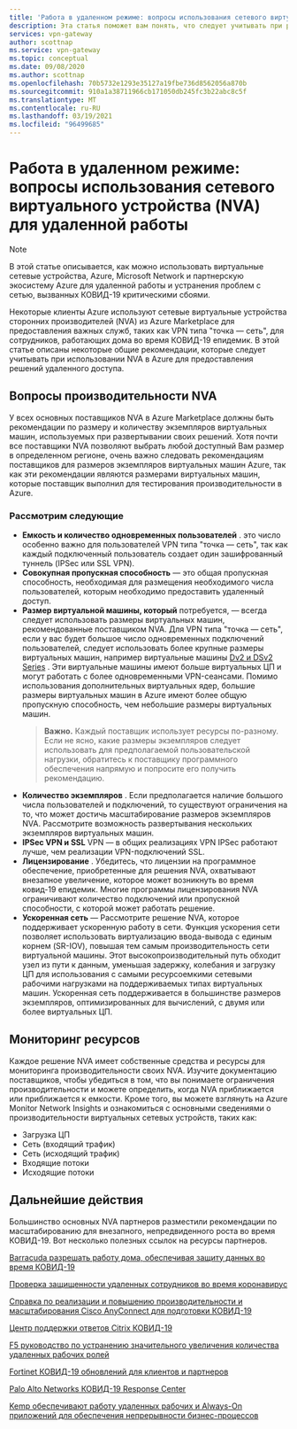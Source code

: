 ```yaml
---
title: 'Работа в удаленном режиме: вопросы использования сетевого виртуального устройства (NVA) для удаленной работы | VPN-шлюз Azure'
description: Эта статья поможет вам понять, что следует учитывать при работе с виртуальными сетевыми устройствами (NVA) в Azure во время КОВИД-19 гриппа.
services: vpn-gateway
author: scottnap
ms.service: vpn-gateway
ms.topic: conceptual
ms.date: 09/08/2020
ms.author: scottnap
ms.openlocfilehash: 70b5732e1293e35127a19fbe736d8562056a870b
ms.sourcegitcommit: 910a1a38711966cb171050db245fc3b22abc8c5f
ms.translationtype: MT
ms.contentlocale: ru-RU
ms.lasthandoff: 03/19/2021
ms.locfileid: "96499685"
---
```

# <a name="working-remotely-network-virtual-appliance-nva-considerations-for-remote-work"></a>Работа в удаленном режиме: вопросы использования сетевого виртуального устройства (NVA) для удаленной работы

>[!NOTE]
>В этой статье описывается, как можно использовать виртуальные сетевые устройства, Azure, Microsoft Network и партнерскую экосистему Azure для удаленной работы и устранения проблем с сетью, вызванных КОВИД-19 критическими сбоями.
>

Некоторые клиенты Azure используют сетевые виртуальные устройства сторонних производителей (NVA) из Azure Marketplace для предоставления важных служб, таких как VPN типа "точка — сеть", для сотрудников, работающих дома во время КОВИД-19 епидемик. В этой статье описаны некоторые общие рекомендации, которые следует учитывать при использовании NVA в Azure для предоставления решений удаленного доступа.

## <a name="nva-performance-considerations"></a>Вопросы производительности NVA

У всех основных поставщиков NVA в Azure Marketplace должны быть рекомендации по размеру и количеству экземпляров виртуальных машин, используемых при развертывании своих решений.  Хотя почти все поставщики NVA позволяют выбрать любой доступный Вам размер в определенном регионе, очень важно следовать рекомендациям поставщиков для размеров экземпляров виртуальных машин Azure, так как эти рекомендации являются размерами виртуальных машин, которые поставщик выполнил для тестирования производительности в Azure.  

### <a name="consider-the-following"></a>Рассмотрим следующие

- **Емкость и количество одновременных пользователей** . это число особенно важно для пользователей VPN типа "точка — сеть", так как каждый подключенный пользователь создает один зашифрованный туннель (IPSec или SSL VPN).  
- **Совокупная пропускная способность** — это общая пропускная способность, необходимая для размещения необходимого числа пользователей, которым необходимо предоставить удаленный доступ.
- **Размер виртуальной машины, который** потребуется, — всегда следует использовать размеры виртуальных машин, рекомендованные поставщиком NVA.  Для VPN типа "точка — сеть", если у вас будет большое число одновременных подключений пользователей, следует использовать более крупные размеры виртуальных машин, например виртуальные машины [Dv2 и DSv2 Series](../virtual-machines/dv2-dsv2-series.md "Серии Dv2 и Dsv2") . Эти виртуальные машины имеют больше виртуальных ЦП и могут работать с более одновременными VPN-сеансами.  Помимо использования дополнительных виртуальных ядер, большие размеры виртуальных машин в Azure имеют более общую пропускную способность, чем небольшие размеры виртуальных машин.
    > **Важно.** Каждый поставщик использует ресурсы по-разному.  Если не ясно, какие размеры экземпляров следует использовать для предполагаемой пользовательской нагрузки, обратитесь к поставщику программного обеспечения напрямую и попросите его получить рекомендацию.
- **Количество экземпляров** . Если предполагается наличие большого числа пользователей и подключений, то существуют ограничения на то, что может достичь масштабирование размеров экземпляров NVA.  Рассмотрите возможность развертывания нескольких экземпляров виртуальных машин.
- **IPSec VPN и SSL** VPN — в общих реализациях VPN IPSec работают лучше, чем реализации VPN-подключений SSL.  
- **Лицензирование** . Убедитесь, что лицензии на программное обеспечение, приобретенные для решения NVA, охватывают внезапное увеличение, которое может возникнуть во время ковид-19 епидемик.  Многие программы лицензирования NVA ограничивают количество подключений или пропускной способности, с которой может работать решение.
- **Ускоренная сеть** — Рассмотрите решение NVA, которое поддерживает ускоренную работу в сети.  Функция ускорения сети позволяет использовать виртуализацию ввода-вывода с единым корнем (SR-IOV), повышая тем самым производительность сети виртуальной машины. Этот высокопроизводительный путь обходит узел из пути к данным, уменьшая задержку, колебания и загрузку ЦП для использования с самыми ресурсоемкими сетевыми рабочими нагрузками на поддерживаемых типах виртуальных машин. Ускоренная сеть поддерживается в большинстве размеров экземпляров, оптимизированных для вычислений, с двумя или более виртуальных ЦП.

## <a name="monitoring-resources"></a>Мониторинг ресурсов

Каждое решение NVA имеет собственные средства и ресурсы для мониторинга производительности своих NVA.  Изучите документацию поставщиков, чтобы убедиться в том, что вы понимаете ограничения производительности и можете определить, когда NVA приближается или приближается к емкости.  Кроме того, вы можете взглянуть на Azure Monitor Network Insights и ознакомиться с основными сведениями о производительности виртуальных сетевых устройств, таких как:

- Загрузка ЦП
- Сеть (входящий трафик)
- Сеть (исходящий трафик)
- Входящие потоки
- Исходящие потоки

## <a name="next-steps"></a>Дальнейшие действия

Большинство основных NVA партнеров разместили рекомендации по масштабированию для внезапного, непредвиденного роста во время КОВИД-19. Вот несколько полезных ссылок на ресурсы партнеров.

[Barracuda разрешать работу дома, обеспечивая защиту данных во время КОВИД-19](https://www.barracuda.com/covid-19/work-from-home "Разрешите работу из дома, обеспечив защиту данных во время КОВИД-19.")

[Проверка защищенности удаленных сотрудников во время коронавирус](https://www.checkpoint.com/solutions/secure-remote-workforce-during-coronavirus/ "Обеспечение безопасности удаленных сотрудников во время коронавирус")

[Справка по реализации и повышению производительности и масштабирования Cisco AnyConnect для подготовки КОВИД-19](https://www.cisco.com/c/en/us/support/docs/security/anyconnect-secure-mobility-client/215331-anyconnect-implementation-and-performanc.html "Справка по реализации и повышению производительности и масштабирования Cisco AnyConnect для подготовки КОВИД-19")

[Центр поддержки ответов Citrix КОВИД-19](https://www.citrix.com/support/covid-19-coronavirus.html "Центр поддержки ответов Citrix КОВИД-19")

[F5 руководство по устранению значительного увеличения количества удаленных рабочих ролей](https://www.f5.com/business-continuity "F5 руководство по устранению значительного увеличения количества удаленных рабочих ролей")

[Fortinet КОВИД-19 обновлений для клиентов и партнеров](https://www.fortinet.com/covid-19.html "Обновления КОВИД-19 для клиентов и партнеров")

[Palo Alto Networks КОВИД-19 Response Center](https://live.paloaltonetworks.com/t5/COVID-19-Response-Center/ct-p/COVID-19_Response_Center "Palo Alto Networks КОВИД-19 Response Center")

[Kemp обеспечивают работу удаленных рабочих и Always-On приложений для обеспечения непрерывности бизнес-процессов](https://kemptechnologies.com/remote-work-always-on-application-experience-business-continuity/ "Kemp обеспечивают работу удаленных рабочих и Always-On приложений для обеспечения непрерывности бизнес-процессов")

